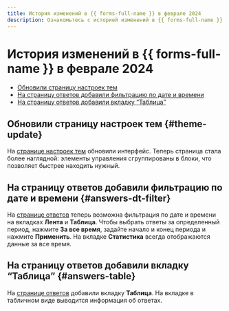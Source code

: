 ```yaml
---
title: История изменений в {{ forms-full-name }} в феврале 2024
description: Ознакомьтесь с историей изменений в {{ forms-full-name }} за февраль 2024.
---
```


# История изменений в {{ forms-full-name }} в феврале 2024

* [Обновили страницу настроек тем](#theme-update)
* [На страницу ответов добавили фильтрацию по дате и времени](#answers-dt-filter)
* [На страницу ответов добавили вкладку <q>Таблица</q>](#answers-table)

## Обновили страницу настроек тем {#theme-update}

На [странице настроек тем](../appearance.md#section_sgz_my3_j3b) обновили интерфейс. Теперь страница стала более наглядной: элементы управления сгруппированы в блоки, что позволяет быстрее находить нужный.

## На страницу ответов добавили фильтрацию по дате и времени {#answers-dt-filter}

На [странице ответов](../answers.md) теперь возможна фильтрация по дате и времени на вкладках **Лента** и **Таблица**. Чтобы выбрать ответы за определенный период, нажмите **За все время**, задайте начало и конец периода и нажмите **Применить**. На вкладке **Статистика** всегда отображаются данные за все время.

## На страницу ответов добавили вкладку <q>Таблица</q> {#answers-table}

На [странице ответов](../answers.md) добавили вкладку **Таблица**. На вкладке в табличном виде выводится информация об ответах.
